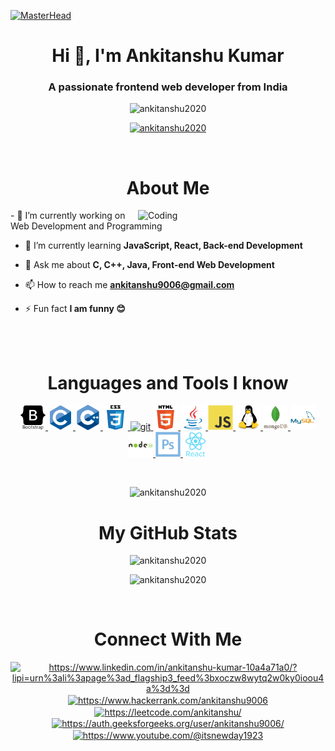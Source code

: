 [![MasterHead](https://www.digitalsolutionservices.com/img/services/web%20development.gif)](https://github.com/ankitanshu2020)
<h1 align="center">Hi 👋, I'm Ankitanshu Kumar</h1>
<h3 align="center">A passionate frontend web developer from India</h3>

<p align="center"> <img src="https://komarev.com/ghpvc/?username=ankitanshu2020&label=Profile%20views&color=0e75b6&style=flat-square" alt="ankitanshu2020" /> </p>

<p align="center"> <a href="https://github.com/ryo-ma/github-profile-trophy"><img src="https://github-profile-trophy.vercel.app/?username=ankitanshu2020&column=4&theme=onedark" alt="ankitanshu2020" /></a> </p>
<br>

<h1 align="center">About Me</h1>
<img align="right" alt="Coding" width="300" src="https://camo.githubusercontent.com/5ddf73ad3a205111cf8c686f687fc216c2946a75005718c8da5b837ad9de78c9/68747470733a2f2f7468756d62732e6766796361742e636f6d2f4576696c4e657874446576696c666973682d736d616c6c2e676966">
<p align="left">
- 🔭 I’m currently working on Web Development and Programming

- 🌱 I’m currently learning **JavaScript, React, Back-end Development**

- 💬 Ask me about **C, C++, Java, Front-end Web Development**

- 📫 How to reach me **ankitanshu9006@gmail.com**

- ⚡ Fun fact **I am funny 😊**
</p>
<br>
<br>
<h1 align="center">Languages and Tools I know</h1>
<p align="center"> <a href="https://getbootstrap.com" target="_blank" rel="noreferrer"> <img src="https://raw.githubusercontent.com/devicons/devicon/master/icons/bootstrap/bootstrap-plain-wordmark.svg" alt="bootstrap" width="40" height="40"/> </a>
  <a href="https://www.cprogramming.com/" target="_blank" rel="noreferrer"> <img src="https://raw.githubusercontent.com/devicons/devicon/master/icons/c/c-original.svg" alt="c" width="40" height="40"/> </a> <a href="https://www.w3schools.com/cpp/" target="_blank" rel="noreferrer"> <img src="https://raw.githubusercontent.com/devicons/devicon/master/icons/cplusplus/cplusplus-original.svg" alt="cplusplus" width="40" height="40"/> </a> <a href="https://www.w3schools.com/css/" target="_blank" rel="noreferrer"> <img src="https://raw.githubusercontent.com/devicons/devicon/master/icons/css3/css3-original-wordmark.svg" alt="css3" width="40" height="40"/> </a> <a href="https://git-scm.com/" target="_blank" rel="noreferrer"> <img src="https://www.vectorlogo.zone/logos/git-scm/git-scm-icon.svg" alt="git" width="40" height="40"/> </a> <a href="https://www.w3.org/html/" target="_blank" rel="noreferrer"> <img src="https://raw.githubusercontent.com/devicons/devicon/master/icons/html5/html5-original-wordmark.svg" alt="html5" width="40" height="40"/> </a> <a href="https://www.java.com" target="_blank" rel="noreferrer"> <img src="https://raw.githubusercontent.com/devicons/devicon/master/icons/java/java-original.svg" alt="java" width="40" height="40"/> </a> <a href="https://developer.mozilla.org/en-US/docs/Web/JavaScript" target="_blank" rel="noreferrer"> <img src="https://raw.githubusercontent.com/devicons/devicon/master/icons/javascript/javascript-original.svg" alt="javascript" width="40" height="40"/> </a> <a href="https://www.linux.org/" target="_blank" rel="noreferrer"> <img src="https://raw.githubusercontent.com/devicons/devicon/master/icons/linux/linux-original.svg" alt="linux" width="40" height="40"/> </a> <a href="https://www.mongodb.com/" target="_blank" rel="noreferrer"> <img src="https://raw.githubusercontent.com/devicons/devicon/master/icons/mongodb/mongodb-original-wordmark.svg" alt="mongodb" width="40" height="40"/> </a> <a href="https://www.mysql.com/" target="_blank" rel="noreferrer"> <img src="https://raw.githubusercontent.com/devicons/devicon/master/icons/mysql/mysql-original-wordmark.svg" alt="mysql" width="40" height="40"/> </a> <a href="https://nodejs.org" target="_blank" rel="noreferrer"> <img src="https://raw.githubusercontent.com/devicons/devicon/master/icons/nodejs/nodejs-original-wordmark.svg" alt="nodejs" width="40" height="40"/> </a> <a href="https://www.photoshop.com/en" target="_blank" rel="noreferrer"> <img src="https://raw.githubusercontent.com/devicons/devicon/master/icons/photoshop/photoshop-line.svg" alt="photoshop" width="40" height="40"/> </a> <a href="https://reactjs.org/" target="_blank" rel="noreferrer"> <img src="https://raw.githubusercontent.com/devicons/devicon/master/icons/react/react-original-wordmark.svg" alt="react" width="40" height="40"/> </a> </p>
<br>

<p align="center"><img src="https://github-readme-stats.vercel.app/api/top-langs?username=ankitanshu2020&show_icons=true&theme=dark&locale=en&langs_count=6&layout=compact" alt="ankitanshu2020" /></p>
<h1 align="center">My GitHub Stats</h1>

<p align="center"><img src="https://github-readme-stats.vercel.app/api?username=ankitanshu2020&show_icons=true&theme=dark&locale=en" alt="ankitanshu2020" /></p>

<p align="center"><img src="https://github-readme-streak-stats.herokuapp.com/?user=ankitanshu2020&theme=dark" alt="ankitanshu2020" /></p>
<br>

<h1 align="center">Connect With Me</h1>
<p align="center">
<a href="https://www.linkedin.com/in/ankitanshu-kumar-10a4a71a0" target="blank">
  <img align="center" src="https://raw.githubusercontent.com/rahuldkjain/github-profile-readme-generator/master/src/images/icons/Social/linked-in-alt.svg" alt="https://www.linkedin.com/in/ankitanshu-kumar-10a4a71a0/?lipi=urn%3ali%3apage%3ad_flagship3_feed%3bxoczw8wytq2w0ky0ioou4a%3d%3d" height="30" width="40" /></a>

  <a href="https://www.hackerrank.com/ankitanshu9006" target="blank">
  <img align="center" src="https://raw.githubusercontent.com/rahuldkjain/github-profile-readme-generator/master/src/images/icons/Social/hackerrank.svg" alt="https://www.hackerrank.com/ankitanshu9006" height="30" width="40" /></a>

  <a href="https://leetcode.com/Ankitanshu/" target="blank">
  <img align="center" src="https://raw.githubusercontent.com/rahuldkjain/github-profile-readme-generator/master/src/images/icons/Social/leet-code.svg" alt="https://leetcode.com/ankitanshu/" height="30" width="40" /></a>

  <a href="https://auth.geeksforgeeks.org/user/ankitanshu9006" target="blank">
  <img align="center" src="https://raw.githubusercontent.com/rahuldkjain/github-profile-readme-generator/master/src/images/icons/Social/geeks-for-geeks.svg" alt="https://auth.geeksforgeeks.org/user/ankitanshu9006/" height="30" width="40" /></a>
  
   <a href="https://www.youtube.com/@itsnewday1923" target="blank">
  <img align="center" src="https://raw.githubusercontent.com/rahuldkjain/github-profile-readme-generator/master/src/images/icons/Social/youtube.svg" alt="https://www.youtube.com/@itsnewday1923" height="30" width="40" /></a>
</p>
